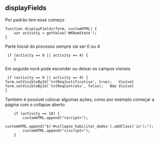 ##  displayFields
Por padrão tem esse começo
```
function displayFields(form, customHTML) {
    var activity = getValue('WKNumState');
}
```
Parte Inicial do processo sempre vai ser 0 ou 4
```
 if (activity == 0 || activity == 4) {
    }
```
Em seguida você pode esconder ou deixar os campos visíveis
```
 if (activity == 0 || activity == 4) {
form.setVisibleById('txtReqJustificativa', true);   Visível
form.setVisibleById('txtReqContrato', false);   Não Visível
}
```
Também é possível colocar algumas ações, como por exemplo começar a página com o collapse aberto
```
    if (activity == 18) {
        customHTML.append("<script>");
        customHTML.append("$('#collapse_habilitar_dados').addClass('in');");
        customHTML.append("</script>");
    }
```